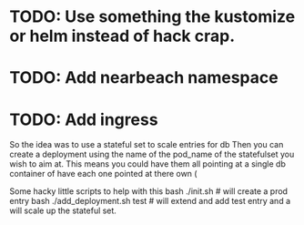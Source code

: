 # TODO: Use something the kustomize or helm instead of hack crap.
# TODO: Add nearbeach namespace
# TODO: Add ingress 

So the idea was to use a stateful set to scale entries for db
Then you can create a deployment using the name of the pod_name of the statefulset you wish to aim at.
This means you could have them all pointing at a single db container of have each one pointed at there own (

Some hacky little scripts to help with this
bash ./init.sh # will create a prod entry
bash ./add_deployment.sh test # will extend and add test entry and a will scale up the stateful set.
